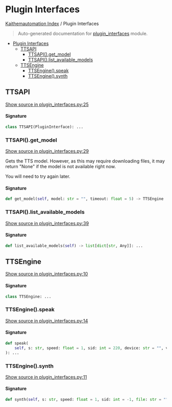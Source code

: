 # Plugin Interfaces

[Kaithemautomation Index](./README.md#kaithemautomation-index) / Plugin Interfaces

> Auto-generated documentation for [plugin_interfaces](../../../api/plugin_interfaces.py) module.

- [Plugin Interfaces](#plugin-interfaces)
  - [TTSAPI](#ttsapi)
    - [TTSAPI().get_model](#ttsapi()get_model)
    - [TTSAPI().list_available_models](#ttsapi()list_available_models)
  - [TTSEngine](#ttsengine)
    - [TTSEngine().speak](#ttsengine()speak)
    - [TTSEngine().synth](#ttsengine()synth)

## TTSAPI

[Show source in plugin_interfaces.py:25](../../../api/plugin_interfaces.py#L25)

#### Signature

```python
class TTSAPI(PluginInterface): ...
```

### TTSAPI().get_model

[Show source in plugin_interfaces.py:29](../../../api/plugin_interfaces.py#L29)

Gets the TTS model.  However, as this may require downloading files,
it may return "None" if the model is not available right now.

You will need to try again later.

#### Signature

```python
def get_model(self, model: str = "", timeout: float = 5) -> TTSEngine | None: ...
```

### TTSAPI().list_available_models

[Show source in plugin_interfaces.py:39](../../../api/plugin_interfaces.py#L39)

#### Signature

```python
def list_available_models(self) -> list[dict[str, Any]]: ...
```



## TTSEngine

[Show source in plugin_interfaces.py:10](../../../api/plugin_interfaces.py#L10)

#### Signature

```python
class TTSEngine: ...
```

### TTSEngine().speak

[Show source in plugin_interfaces.py:14](../../../api/plugin_interfaces.py#L14)

#### Signature

```python
def speak(
    self, s: str, speed: float = 1, sid: int = 220, device: str = "", volume: float = 1
): ...
```

### TTSEngine().synth

[Show source in plugin_interfaces.py:11](../../../api/plugin_interfaces.py#L11)

#### Signature

```python
def synth(self, s: str, speed: float = 1, sid: int = -1, file: str = ""): ...
```